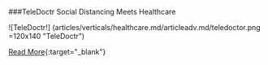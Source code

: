 ###TeleDoctr
Social Distancing Meets Healthcare

![TeleDoctr!] (articles/verticals/healthcare.md/articleadv.md/teledoctor.png =120x140 "TeleDoctr")

[Read More]({{#makeLink}}./landing.html?product_path=./products/telefamily.md/teledoctr.md&menu_path=.menus/en{{/makeLink}}){:target="_blank"}